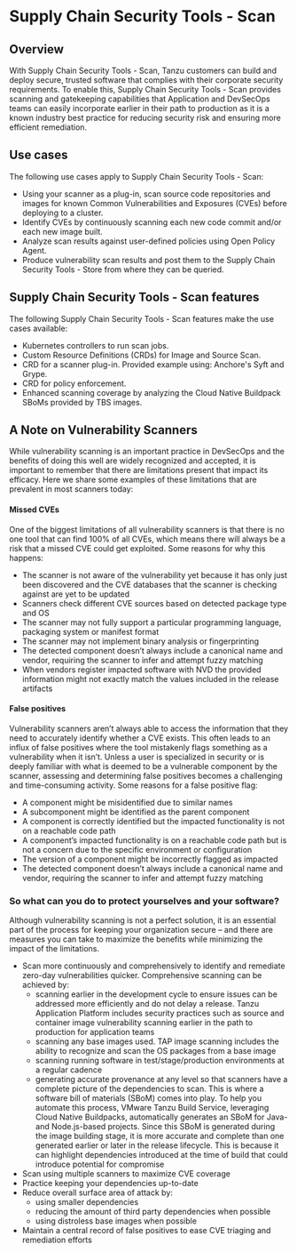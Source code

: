 # Supply Chain Security Tools - Scan

## <a id="overview"></a>Overview

With Supply Chain Security Tools - Scan, Tanzu customers can build and deploy secure, trusted software that complies with their corporate security requirements. To enable this, Supply Chain Security Tools - Scan provides scanning and gatekeeping capabilities that Application and DevSecOps teams can easily incorporate earlier in their path to production as it is a known industry best practice for reducing security risk and ensuring more efficient remediation.

## <a id="use-cases"></a>Use cases

The following use cases apply to Supply Chain Security Tools - Scan:

* Using your scanner as a plug-in, scan source code repositories and images for known Common Vulnerabilities and Exposures (CVEs) before deploying to a cluster.
* Identify CVEs by continuously scanning each new code commit and/or each new image built.
* Analyze scan results against user-defined policies using Open Policy Agent.
* Produce vulnerability scan results and post them to the Supply Chain Security Tools - Store from where they can be queried.

## <a id="scst-scan-feat"></a>Supply Chain Security Tools - Scan features

The following Supply Chain Security Tools - Scan features make the use cases available:

* Kubernetes controllers to run scan jobs.
* Custom Resource Definitions (CRDs) for Image and Source Scan.
* CRD for a scanner plug-in. Provided example using: Anchore's Syft and Grype.
* CRD for policy enforcement.
* Enhanced scanning coverage by analyzing the Cloud Native Buildpack SBoMs provided by TBS images.

## <a id="scst-scan-note"></a>A Note on Vulnerability Scanners
While vulnerability scanning is an important practice in DevSecOps and the benefits of doing this well are widely recognized and accepted, it is important to remember that there are limitations present that impact its efficacy. Here we share some examples of these limitations that are prevalent in most scanners today:

#### <a id="missed-cves"></a>Missed CVEs
One of the biggest limitations of all vulnerability scanners is that there is no one tool that can find 100% of all CVEs, which means there will always be a risk that a missed CVE could get exploited. Some reasons for why this happens:
- The scanner is not aware of the vulnerability yet because it has only just been discovered and the CVE databases that the scanner is checking against are yet to be updated
- Scanners check different CVE sources based on detected package type and OS
- The scanner may not fully support a particular programming language, packaging system or manifest format
- The scanner may not implement binary analysis or fingerprinting
- The detected component doesn’t always include a canonical name and vendor, requiring the scanner to infer and attempt fuzzy matching
- When vendors register impacted software with NVD the provided information might not exactly match the values included in the release artifacts

#### <a id="false-positives"></a>False positives
Vulnerability scanners aren’t always able to access the information that they need to accurately identify whether a CVE exists. This often leads to an influx of false positives where the tool mistakenly flags something as a vulnerability when it isn’t. Unless a user is specialized in security or is deeply familiar with what is deemed to be a vulnerable component by the scanner, assessing and determining false positives becomes a challenging and time-consuming activity. Some reasons for a false positive flag:
- A component might be misidentified due to similar names
- A subcomponent might be identified as the parent component
- A component is correctly identified but the impacted functionality is not on a reachable code path
- A component’s impacted functionality is on a reachable code path but is not a concern due to the specific environment or configuration
- The version of a component might be incorrectly flagged as impacted
- The detected component doesn’t always include a canonical name and vendor, requiring the scanner to infer and attempt fuzzy matching

### <a id="protect-software"></a>So what can you do to protect yourselves and your software?
Although vulnerability scanning is not a perfect solution, it is an essential part of the process for keeping your organization secure – and there are measures you can take to maximize the benefits while minimizing the impact of the limitations.

- Scan more continuously and comprehensively to identify and remediate zero-day vulnerabilities quicker. Comprehensive scanning can be achieved by:
    - scanning earlier in the development cycle to ensure issues can be addressed more efficiently and do not delay a release. Tanzu Application Platform includes security practices such as source and container image vulnerability scanning earlier in the path to production for application teams
    - scanning any base images used. TAP image scanning includes the ability to recognize and scan the OS packages from a base image
    - scanning running software in test/stage/production environments at a regular cadence
    - generating accurate provenance at any level so that scanners have a complete picture of the dependencies to scan. This is where a software bill of materials (SBoM) comes into play. To help you automate this process, VMware Tanzu Build Service, leveraging Cloud Native Buildpacks, automatically generates an SBoM for Java- and Node.js-based projects. Since this SBoM is generated during the image building stage, it is more accurate and complete than one generated earlier or later in the release lifecycle. This is because it can highlight dependencies introduced at the time of build that could introduce potential for compromise
- Scan using multiple scanners to maximize CVE coverage
- Practice keeping your dependencies up-to-date
- Reduce overall surface area of attack by:
  - using smaller dependencies
  - reducing the amount of third party dependencies when possible
  - using distroless base images when possible
- Maintain a central record of false positives to ease CVE triaging and remediation efforts
